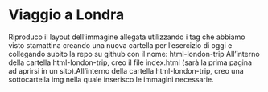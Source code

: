 Viaggio a Londra
===
Riproduco il layout dell’immagine allegata utilizzando i tag che abbiamo visto stamattina creando una nuova cartella per l’esercizio di oggi e collegando subito la repo su github con il nome: html-london-trip All’interno della cartella html-london-trip, creo il file index.html (sarà la prima pagina ad aprirsi in un sito).All’interno della cartella html-london-trip, creo una sottocartella img nella quale inserisco le immagini necessarie.